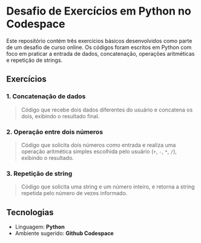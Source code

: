 # Desafio de Exercícios em Python no Codespace

Este repositório contém três exercícios básicos desenvolvidos como parte de um desafio de curso online. Os códigos foram escritos em Python com foco em praticar a entrada de dados, concatenação, operações aritméticas e repetição de strings.

## Exercícios

### 1. Concatenação de dados
> Código que recebe dois dados diferentes do usuário e concatena os dois, exibindo o resultado final.

### 2. Operação entre dois números
> Código que solicita dois números como entrada e realiza uma operação aritmética simples escolhida pelo usuário (`+`, `-`, `*`, `/`), exibindo o resultado.

### 3. Repetição de string
> Código que solicita uma string e um número inteiro, e retorna a string repetida pelo número de vezes informado.

## Tecnologias

- Linguagem: **Python**
- Ambiente sugerido: **Github Codespace**

